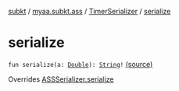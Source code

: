 [subkt](../../index.md) / [myaa.subkt.ass](../index.md) / [TimerSerializer](index.md) / [serialize](./serialize.md)

# serialize

`fun serialize(a: `[`Double`](https://kotlinlang.org/api/latest/jvm/stdlib/kotlin/-double/index.html)`): `[`String`](https://kotlinlang.org/api/latest/jvm/stdlib/kotlin/-string/index.html)`!` [(source)](https://github.com/Myaamori/SubKt/blob/0.1.13/src/main/kotlin/myaa/subkt/ass/parser.kt#L770)

Overrides [ASSSerializer.serialize](../-a-s-s-serializer/serialize.md)


